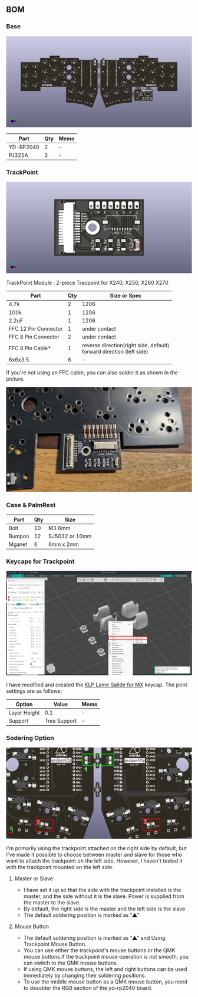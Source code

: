 ## BOM

### Base

![GeulPan42TP](../imgs/geulpan42tp_011.png)

| Part  | Qty | Memo |
| ------------- | ------------- | ------------- | 
| YD-RP2040  | 2  | -  |
| PJ321A  | 2 | -  |

### TrackPoint

![GeulPan42TP](../imgs/geulpan42tp_012.png)

TrackPoint Module : 2-piece Tracpoint for X240, X250, X260 X270

| Part  | Qty | Size or Spec |
| ------------- | ------------- | ------------- | 
| 4.7k  | 2  | 1206  |
| 100k  | 1 | 1206  |
| 2.2uF  | 1  | 1206  |
| FFC 12 Pin Connector  | 1  | under contact |
| FFC 8 Pin Connector  | 2  | under contact |
| FFC 8 Pin Cable*  | 1  | reverse direction(right side, default) <br> forward direction (left side)  |
| 6x6x3.5  | 6  | -  |

If you're not using an FFC cable, you can also solder it as shown in the picture.

![GeulPan42TP](../imgs/geulpan42tp_026.jpg)

### Case & PalmRest

| Part  | Qty | Size |
| ------------- | ------------- | ------------- | 
| Bolt  | 10  | M3 6mm  |
| Bumpon  | 12  | SJ5032 or 10mm  |
| Mganet | 6  | 6mm x 2mm  |

### Keycaps for Trackpoint

![GeulPan42TP](../imgs/geulpan42tp_021.jpg)

I have modified and created the [KLP Lame Sallde for MX](https://github.com/braindefender/KLP-Lame-Keycaps) keycap. The print settings are as follows:

| Option  | Value | Memo |
| ------------- | ------------- | ------------- | 
| Layer Height  | 0.1 | -   |
| Support  | Tree Support  | -  |

### Sodering Option

![GeulPan42TP](../imgs/geulpan42tp_031.png)

I'm primarily using the trackpoint attached on the right side by default, but I've made it possible to choose between master and slave for those who want to attach the trackpoint on the left side. However, I haven't tested it with the trackpoint mounted on the left side. 


1. Master or Slave
    -  I have set it up so that the side with the trackpoint installed is the master, and the side without it is the slave. Power is supplied from the master to the slave.
    - By default, the right side is the master and the left side is the slave
    - The default soldering position is marked as "▲"

2. Mouse Button 
    - The default soldering position is marked as "▲" and Using Trackpoint Mouse Button.
    - You can use either the trackpoint's mouse buttons or the QMK mouse buttons.If the trackpoint mouse operation is not smooth, you can switch to the QMK mouse buttons.
    - If using QMK mouse buttons, the left and right buttons can be used immediately by changing their soldering positions.
    - To use the middle mouse button as a QMK mouse button, you need to desolder the RGB section of the yd-rp2040 board.

   